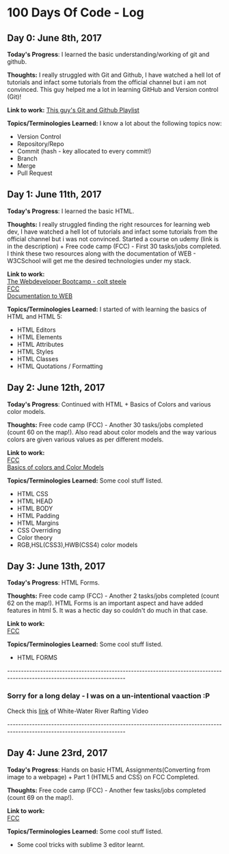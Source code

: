 # 100 Days Of Code - Log

## Day 0: June 8th, 2017 
**Today's Progress**: I learned the basic understanding/working of git and github.

**Thoughts:** I really struggled with Git and Github, I have watched a hell lot of tutorials and infact some tutorials from the official channel but i am not convinced. This guy helped me a lot in learning GitHub and Version control (Git)!

**Link to work:** [This guy's Git and Github Playlist](https://www.youtube.com/watch?v=BCQHnlnPusY&index=1&list=PLRqwX-V7Uu6ZF9C0YMKuns9sLDzK6zoiV)

**Topics/Terminologies Learned:** I know a lot about the following topics now:
<ul style="list-style-type:disc">
<li>Version Control</li>
<li>Repository/Repo</li>
<li>Commit (hash - key allocated to every commit!)</li>
<li>Branch</li>
<li>Merge</li>
<li>Pull Request</li>
</ul> 

## Day 1: June 11th, 2017 
**Today's Progress**: I learned the basic HTML.

**Thoughts:** I really struggled finding the right resources for learning web dev, I have watched a hell lot of tutorials and infact some tutorials from the official channel but i was not convinced. Started a course on udemy (link is in the description) + Free code camp (FCC) - First 30 tasks/jobs completed. I think these two resources along with the documentation of WEB - W3CSchool will get me the desired technologies under my stack.

**Link to work:** <br>[The Webdeveloper Bootcamp - colt steele](https://www.udemy.com/the-web-developer-bootcamp)<br>
                  [FCC](https://www.freecodecamp.com/)<br>
                  [Documentation to WEB](https://www.w3schools.com/)


**Topics/Terminologies Learned:** I started of with learning the basics of HTML and HTML 5:
<ul style="list-style-type:disc">
<li>HTML Editors</li>
<li>HTML Elements</li>
<li>HTML Attributes</li>
<li>HTML Styles</li>
<li>HTML Classes</li>
<li>HTML Quotations / Formatting</li>
</ul> 

## Day 2: June 12th, 2017 
**Today's Progress**: Continued with HTML + Basics of Colors and various color models.

**Thoughts:** Free code camp (FCC) - Another 30 tasks/jobs completed (count 60 on the map!). Also read about color models and the way various colors are given various values as per different models. 

**Link to work:** <br>
                  [FCC](https://www.freecodecamp.com/)<br>
                  [Basics of colors and Color Models](https://www.w3schools.com/colors/)


**Topics/Terminologies Learned:** Some cool stuff listed.
<ul style="list-style-type:disc">
<li>HTML CSS</li>
<li>HTML HEAD</li>
<li>HTML BODY</li>
<li>HTML Padding</li>
<li>HTML Margins</li>
<li>CSS Overriding</li>
<li>Color theory</li>
<li>RGB,HSL(CSS3),HWB(CSS4) color models</li>
</ul> 

## Day 3: June 13th, 2017 
**Today's Progress**: HTML Forms.

**Thoughts:** Free code camp (FCC) - Another 2 tasks/jobs completed (count 62 on the map!). HTML Forms is an important aspect and have added features in html 5. It was a hectic day so couldn't do much in that case.

**Link to work:** <br>
                  [FCC](https://www.freecodecamp.com/)<br>
                  
**Topics/Terminologies Learned:** Some cool stuff listed.
<ul style="list-style-type:disc">
<li>HTML FORMS</li>
</ul> 
-------------------------------------------------------------------------------------------------------------------------
<h3> Sorry for a long delay - I was on a un-intentional vaaction :P</h3>
<p>Check this <a href="https://www.youtube.com/watch?v=M_NDS50vEe8&t=121s">link</a> of White-Water River Rafting Video</p>
-------------------------------------------------------------------------------------------------------------------------

## Day 4: June 23rd, 2017 
**Today's Progress**: Hands on basic HTML Assignments(Converting from image to a webpage) + Part 1 (HTML5 and CSS) on FCC Completed.

**Thoughts:** Free code camp (FCC) - Another few tasks/jobs completed (count 69 on the map!).

**Link to work:** <br>
                  [FCC](https://www.freecodecamp.com/)<br>
                  
**Topics/Terminologies Learned:** Some cool stuff listed.
<ul style="list-style-type:disc">
<li>Some cool tricks with sublime 3 editor learnt.</li>
</ul> 
